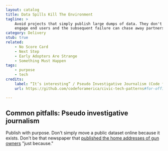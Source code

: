 ```yaml
---
layout: catalog
title: Data Spills Kill The Environment
tagline: >
    Avoid projects that simply publish large dumps of data. They don't
    engage end users and the subsequent failure can chase away partners.
category: Delivery
stub: true
related:
    - No Score Card
    - Next Step
    - Early Adopters Are Strange
    - Something Must Happen
tags:
    - purpose
    - tech
credits:
    label: “It’s interesting” / Pseudo Investigative Journalism (Code for America)
    url: https://github.com/codeforamerica/civic-tech-patterns#for-official-adoption

---
```


## Common pitfalls: Pseudo investigative journalism

Publish with purpose. Don't simply move a public dataset online because it exists. Don't be that newspaper that [published the home addresses of gun owners](http://www.nytimes.com/2013/01/07/nyregion/after-pinpointing-gun-owners-journal-news-is-a-target.html?pagewanted=all) "just because." 
